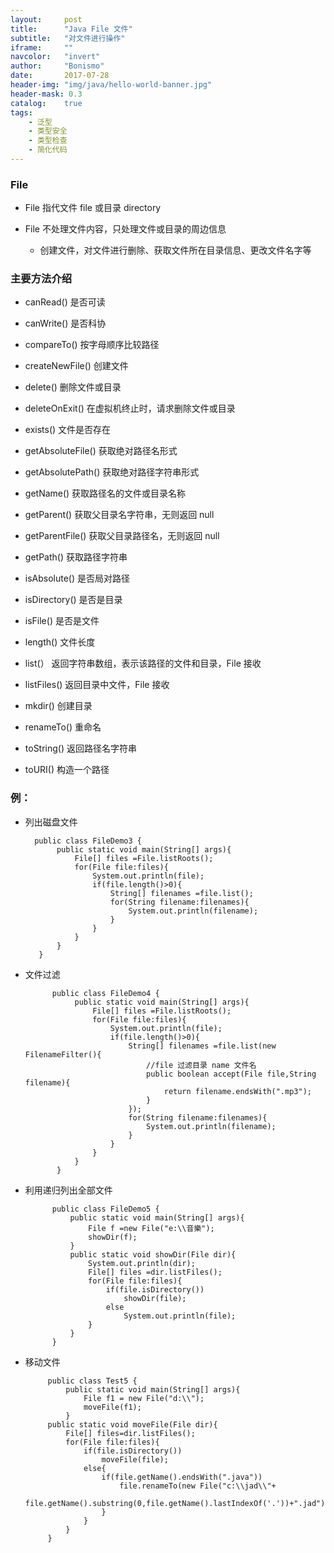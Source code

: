 ```yaml
---
layout:     post
title:      "Java File 文件"
subtitle:   "对文件进行操作"
iframe:     ""
navcolor:   "invert"
author:     "Bonismo"
date:       2017-07-28
header-img: "img/java/hello-world-banner.jpg"
header-mask: 0.3
catalog:    true
tags:
    - 泛型
    - 类型安全
    - 类型检查
    - 简化代码
---
```


### File

- File 指代文件 file 或目录 directory

- File 不处理文件内容，只处理文件或目录的周边信息

    - 创建文件，对文件进行删除、获取文件所在目录信息、更改文件名字等

### 主要方法介绍

- canRead() 是否可读

- canWrite() 是否科协

- compareTo() 按字母顺序比较路径

- createNewFile() 创建文件

- delete() 删除文件或目录

- deleteOnExit() 在虚拟机终止时，请求删除文件或目录

- exists() 文件是否存在

- getAbsoluteFile() 获取绝对路径名形式

- getAbsolutePath() 获取绝对路径字符串形式

- getName() 获取路径名的文件或目录名称

- getParent() 获取父目录名字符串，无则返回 null

- getParentFile() 获取父目录路径名，无则返回 null

- getPath() 获取路径字符串

- isAbsolute() 是否局对路径

- isDirectory() 是否是目录

- isFile() 是否是文件

- length() 文件长度

- list(） 返回字符串数组，表示该路径的文件和目录，File 接收

- listFiles() 返回目录中文件，File 接收

- mkdir() 创建目录

- renameTo() 重命名

- toString() 返回路径名字符串

- toURI() 构造一个路径

### 例：

- 列出磁盘文件


        public class FileDemo3 {
             public static void main(String[] args){
                 File[] files =File.listRoots();
                 for(File file:files){
                     System.out.println(file);
                     if(file.length()>0){
                         String[] filenames =file.list();
                         for(String filename:filenames){
                             System.out.println(filename);
                         }
                     }
                 }
             }
         }


- 文件过滤


            public class FileDemo4 {
                 public static void main(String[] args){
                     File[] files =File.listRoots();
                     for(File file:files){
                         System.out.println(file);
                         if(file.length()>0){
                             String[] filenames =file.list(new FilenameFilter(){
                                 //file 过滤目录 name 文件名
                                 public boolean accept(File file,String filename){
                                     return filename.endsWith(".mp3");
                                 }
                             });
                             for(String filename:filenames){
                                 System.out.println(filename);
                             }
                         }
                     }
                 }
             }


- 利用递归列出全部文件


            public class FileDemo5 {
                public static void main(String[] args){
                    File f =new File("e:\\音樂");
                    showDir(f);
                }
                public static void showDir(File dir){
                    System.out.println(dir);
                    File[] files =dir.listFiles();
                    for(File file:files){
                        if(file.isDirectory())
                            showDir(file);
                        else
                            System.out.println(file);
                    }
                }
            }

-  移动文件

            public class Test5 {
                public static void main(String[] args){
                    File f1 = new File("d:\\");
                    moveFile(f1);
                }
            public static void moveFile(File dir){
                File[] files=dir.listFiles();
                for(File file:files){
                    if(file.isDirectory())
                        moveFile(file);
                    else{
                        if(file.getName().endsWith(".java"))
                            file.renameTo(new File("c:\\jad\\"+
                        file.getName().substring(0,file.getName().lastIndexOf('.'))+".jad"));
                        }
                    }
                }
            }